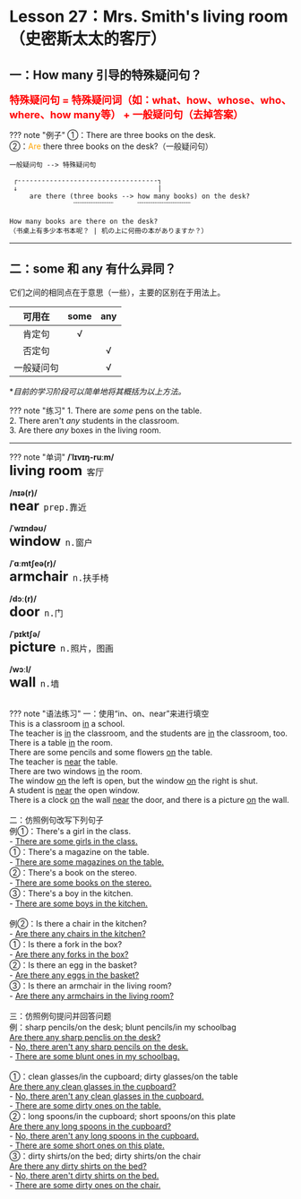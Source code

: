 # Lesson 27：Mrs. Smith's living room（史密斯太太的客厅）


## 一：How many 引导的特殊疑问句？

<font size=4 color=red>**特殊疑问句 = 特殊疑问词（如：what、how、whose、who、where、how many等） + 一般疑问句（去掉答案）**</font>

??? note "例子"
    ①：There are three books on the desk.<br>
    ②：<font color=orange>Are</font> there three books on the desk?（一般疑问句）<br>

```text
一般疑问句 --> 特殊疑问句

 ┌-----------------------------------┐
 ↓                                   |
     are there (three books --> how many books) on the desk?
                ﹋﹋﹋﹋﹋﹋      ﹋﹋﹋﹋﹋﹋﹋﹋

How many books are there on the desk?
（书桌上有多少本书本呢？ | 机の上に何冊の本がありますか？）

```


---
## 二：some 和 any 有什么异同？

它们之间的相同点在于意思（一些），主要的区别在于用法上。

| 可用在 | some | any |
| :-: | :-: | :-: |
| 肯定句 | √ | |
| 否定句 | | √ |
| 一般疑问句 | | √ |

**目前的学习阶段可以简单地将其概括为以上方法。*


??? note "练习"
    1. There are *some* pens on the table.<br>
    2. There aren't *any* students in the classroom.<br>
    3. Are there *any* boxes in the living room.<br>


---
??? note "单词"
    **/ˈlɪvɪŋ-ruːm/**<br>
    <font size=5>**living room**</font>&nbsp;&nbsp;<font size=4>`客厅`</font><br>
    <br>
    **/nɪə(r)/**<br>
    <font size=5>**near**</font>&nbsp;&nbsp;<font size=4>`prep.靠近`</font><br>
    <br>
    **/ˈwɪndəʊ/**<br>
    <font size=5>**window**</font>&nbsp;&nbsp;<font size=4>`n.窗户`</font><br>
    <br>
    **/ˈɑːmtʃeə(r)/**<br>
    <font size=5>**armchair**</font>&nbsp;&nbsp;<font size=4>`n.扶手椅`</font><br>
    <br>
    **/dɔː(r)/**<br>
    <font size=5>**door**</font>&nbsp;&nbsp;<font size=4>`n.门`</font><br>
    <br>
    **/ˈpɪktʃə/**<br>
    <font size=5>**picture**</font>&nbsp;&nbsp;<font size=4>`n.照片，图画`</font><br>
    <br>
    **/wɔːl/**<br>
    <font size=5>**wall**</font>&nbsp;&nbsp;<font size=4>`n.墙`</font><br>
    <br>


??? note "语法练习"
    一：使用“in、on、near”来进行填空<br>
    This is a classroom <u>in</u> a school.<br>
    The teacher is <u>in</u> the classroom, and the students are <u>in</u> the classroom, too.<br>
    There is a table <u>in</u> the room. <br>
    There are some pencils and some flowers <u>on</u> the table.<br>
    The teacher is <u>near</u> the table.<br>
    There are two windows <u>in</u> the room.<br>
    The window <u>on</u> the left is open, but the window <u>on</u> the right is shut.<br>
    A student is <u>near</u> the open window.<br>
    There is a clock <u>on</u> the wall <u>near</u> the door, and there is a picture <u>on</u> the wall.<br>
    <br>
    二：仿照例句改写下列句子<br>
    例①：There's a girl in the class.<br>
    - <u>There are some girls in the class.</u><br>
    ①：There's a magazine on the table.<br>
    - <u>There are some magazines on the table.</u><br>
    ②：There's a book on the stereo.<br>
    - <u>There are some books on the stereo.</u><br>
    ③：There's a boy in the kitchen.<br>
    - <u>There are some boys in the kitchen.</u><br>
    <br>
    例②：Is there a chair in the kitchen?<br>
    - <u>Are there any chairs in the kitchen?</u><br>
    ①：Is there a fork in the box?<br>
    - <u>Are there any forks in the box?</u><br>
    ②：Is there an egg in the basket?<br>
    - <u>Are there any eggs in the basket?</u><br>
    ③：Is there an armchair in the living room?<br>
    - <u>Are there any armchairs in the living room?</u><br>
    <br>
    三：仿照例句提问并回答问题<br>
    例：sharp pencils/on the desk; blunt pencils/in my schoolbag<br>
    <u>Are there any sharp penclis on the desk?</u><br>
    - <u>No, there aren't any sharp pencils on the desk.</u><br>
    - <u>There are some blunt ones in my schoolbag.</u><br>
    <br>
    ①：clean glasses/in the cupboard; dirty glasses/on the table<br>
    <u>Are there any clean glasses in the cupboard?</u><br>
    - <u>No, there aren't any clean glasses in the cupboard.</u><br>
    - <u>There are some dirty ones on the table.</u><br>
    ②：long spoons/in the cupboard; short spoons/on this plate<br>
    <u>Are there any long spoons in the cupboard?</u><br>
    - <u>No, there aren't any long spoons in the cupboard.</u><br>
    - <u>There are some short ones on this plate.</u><br>
    ③：dirty shirts/on the bed; dirty shirts/on the chair<br>
    <u>Are there any dirty shirts on the bed?</u><br>
    - <u>No, there aren't dirty shirts on the bed.</u><br>
    - <u>There are some dirty ones on the chair.</u><br>


